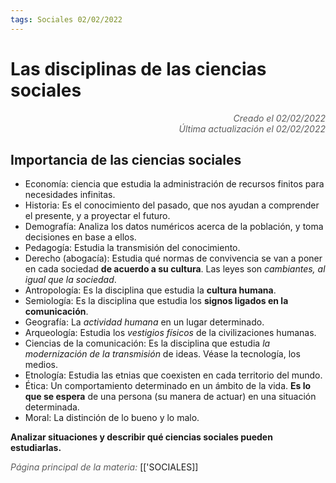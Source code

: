 ```yaml
---
tags: Sociales 02/02/2022
---
```


# Las disciplinas de las ciencias sociales
<div style="text-align: right; opacity: 0.7; font-style: italic;">Creado el 02/02/2022</div>
<div style="text-align: right; opacity: 0.7; font-style: italic;">Última actualización el 02/02/2022</div>

## Importancia de las ciencias sociales

- Economía: ciencia que estudia la administración de recursos finitos para necesidades infinitas.
- Historia: Es el conocimiento del pasado, que nos ayudan a comprender el presente, y a proyectar el futuro.
- Demografía: Analiza los datos numéricos acerca de la población, y toma decisiones en base a ellos.
- Pedagogía: Estudia la transmisión del conocimiento.
- Derecho (abogacía): Estudia qué normas de convivencia se van a poner en cada sociedad **de acuerdo a su cultura**. Las leyes son *cambiantes, al igual que la sociedad*.
- Antropología: Es la disciplina que estudia la **cultura humana**.
- Semiología: Es la disciplina que estudia los **signos ligados en la comunicación**.
- Geografía: La *actividad humana* en un lugar determinado.
- Arqueología: Estudia los *vestigios físicos* de la civilizaciones humanas.
- Ciencias de la comunicación: Es la disciplina que estudia *la modernización de la transmisión* de ideas. Véase la tecnología, los medios.
- Etnología: Estudia las etnias que coexisten en cada territorio del mundo.
- Ética: Un comportamiento determinado en un ámbito de la vida. **Es lo que se espera** de una persona (su manera de actuar) en una situación determinada.
- Moral: La distinción de lo bueno y lo malo.

**Analizar situaciones y describir qué ciencias sociales pueden estudiarlas.**


<span style="opacity: 0.7; font-style: italic;">Página principal de la materia:</span> [['SOCIALES]]